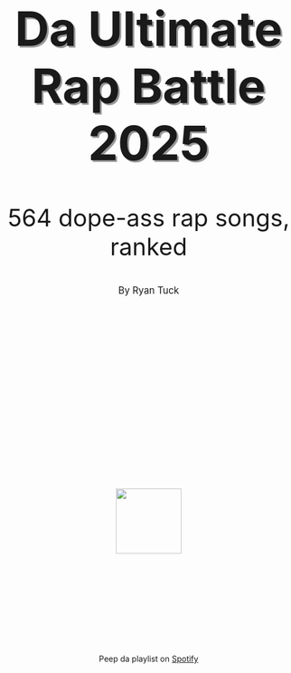 <div style="display:flex;width:100vw;justify-content:space-around">
<div style="width:64vw;text-align:center">

<div style="font-size:3em;text-shadow:3px 3px #999;">

# Da Ultimate Rap Battle 2025

</div>

<div style="font-size:3em">

564 dope-ass rap songs, ranked

</div>

<div style="font-size:1.2em">

By Ryan Tuck

</div>

<div style="text-align:center">

<img src="https://upload.wikimedia.org/wikipedia/commons/3/33/Parental_Advisory_label.svg" style="width:12vw;border:3px solid white;margin-top:8vh;margin-bottom:4vh" />

</div>

<div>
<style>
    a:hover { color: #3f3; }
</style>

Peep da playlist on [Spotify](https://open.spotify.com/playlist/0myKzQgtb0t2V4ob1P7yn8?si=a2585398ae594ed4)

</div>

<br>
<br>


</div>
</div>
